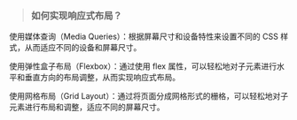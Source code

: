 <!--
 * @Author: mengkun822 1197235402@qq.com
 * @Date: 2023-07-10 15:30:05
 * @LastEditors: mengkun822 1197235402@qq.com
 * @LastEditTime: 2023-07-10 15:30:29
 * @FilePath: \knowledge_planet\docs\md\Css\响应式布局.md
 * @Description: 这是默认设置,请设置`customMade`, 打开koroFileHeader查看配置 进行设置: https://github.com/OBKoro1/koro1FileHeader/wiki/%E9%85%8D%E7%BD%AE
-->

> ### 如何实现响应式布局？

使用媒体查询（Media Queries）：根据屏幕尺寸和设备特性来设置不同的 CSS 样式，从而适应不同的设备和屏幕尺寸。

使用弹性盒子布局（Flexbox）：通过使用 flex 属性，可以轻松地对子元素进行水平和垂直方向的布局调整，从而实现响应式布局。

使用网格布局（Grid Layout）：通过将页面分成网格形式的栅格，可以轻松地对子元素进行布局和调整，适应不同的屏幕尺寸。
